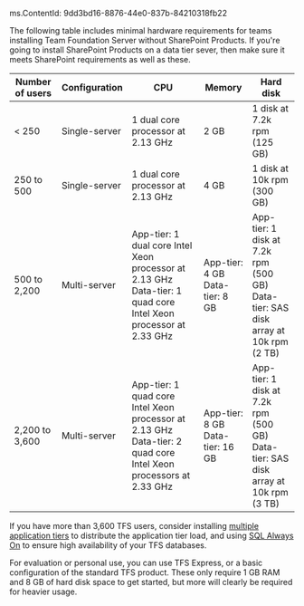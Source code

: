 ms.ContentId: 9dd3bd16-8876-44e0-837b-84210318fb22

The following table includes minimal hardware requirements
for teams installing Team Foundation Server without SharePoint Products.
If you're going to install SharePoint Products on a data tier sever,
then make sure it meets SharePoint requirements as well as these.


Number of users | Configuration | CPU                                                                                                                 | Memory                              | Hard disk
----------------|---------------|---------------------------------------------------------------------------------------------------------------------|-------------------------------------|------------------------------
< 250           | Single-server | 1 dual core processor at 2.13 GHz                                                                                   | 2 GB                                | 1 disk at 7.2k rpm (125 GB)
250 to 500      | Single-server | 1 dual core processor at 2.13 GHz                                                                                   | 4 GB                                | 1 disk at 10k rpm (300 GB)
500 to 2,200    | Multi-server  | App-tier: 1 dual core Intel Xeon processor at 2.13 GHz<br/>Data-tier: 1 quad core Intel Xeon processor at 2.33 GHz  | App-tier: 4 GB<br/>Data-tier: 8 GB  | App-tier: 1 disk at 7.2k rpm (500 GB)<br/>Data-tier: SAS disk array at 10k rpm (2 TB)
2,200 to 3,600  | Multi-server  | App-tier: 1 quad core Intel Xeon processor at 2.13 GHz<br/>Data-tier: 2 quad core Intel Xeon processors at 2.33 GHz | App-tier: 8 GB<br/>Data-tier: 16 GB | App-tier: 1 disk at 7.2k rpm (500 GB)<br/>Data-tier: SAS disk array at 10k rpm (3 TB)

If you have more than 3,600 TFS users, consider installing [multiple application tiers](/Library/vs/alm/tfs/administer/scale/app-tier.md)
to distribute the application tier load,
and using [SQL Always On](/Library/vs/alm/tfs/administer/scale/data-tier.md) to ensure high availability of your TFS databases.

For evaluation or personal use, you can use TFS Express,
or a basic configuration of the standard TFS product.
These only require 1 GB RAM and 8 GB of hard disk space to get started,
but more will clearly be required for heavier usage.

